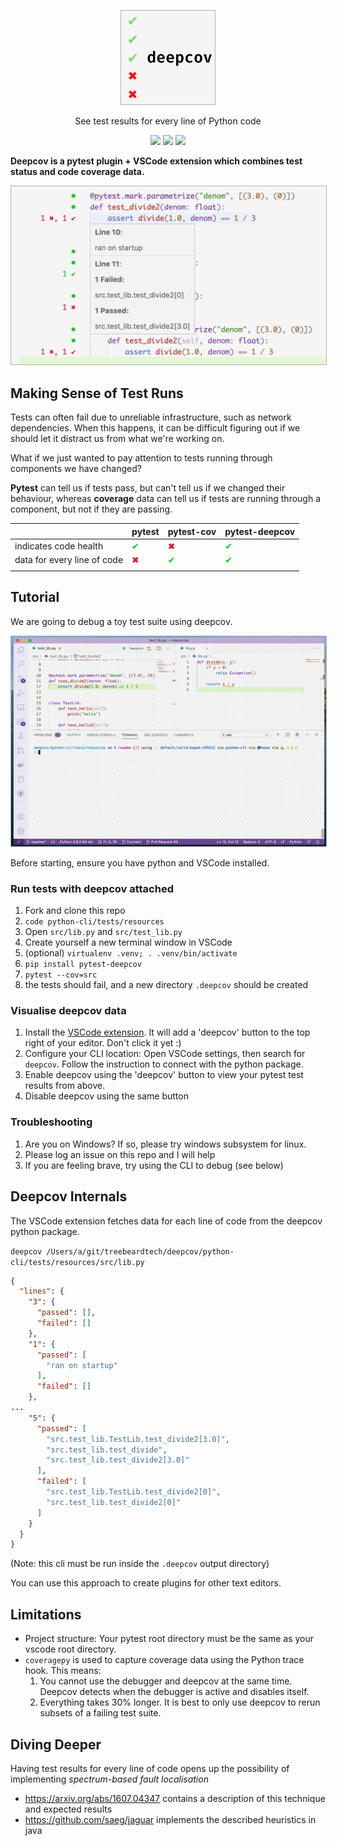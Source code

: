 <p align="center">
  <img width="150" src="docs/icon.png" style="border: 1px solid rgba(0,0,0,0.3)" />
</p>
<p align="center">See test results for every line of Python code

</p>
<p align="center">
  <a href="https://pypi.org/project/pytest-deepcov"><img src="https://img.shields.io/pypi/pyversions/pytest-deepcov?logo=python&logoColor=white" /></a>
  <a href="https://pypi.org/project/pytest-deepcov"><img src="https://img.shields.io/pypi/v/pytest-deepcov?logo=python&logoColor=white" /></a>
  <a href="https://twitter.com/treebeardtech"><img src="https://img.shields.io/static/v1?label=twitter&message=follow&color=blue&logo=twitter" /></a>
</p>

**Deepcov is a pytest plugin + VSCode extension which combines test status and code coverage data.**


<p align="center">
  <img width="550" src="docs/screen.png" style="border: 1px solid rgba(0,0,0,0.3)" />
</p>

## Making Sense of Test Runs

Tests can often fail due to unreliable infrastructure, such as network dependencies. When this happens, it can be difficult figuring out if we should let it distract us from what we're working on.

What if we just wanted to pay attention to tests running through components we have changed?

**Pytest** can tell us if tests pass, but can't tell us if we changed their behaviour, whereas **coverage** data can tell us if tests are running through a component, but not if they are passing.


|                             | pytest | pytest-cov | pytest-deepcov |
|-----------------------------|--------|------------|----------------|
| indicates code health       | <span style="color: #00CE1C">✔</span>      | <span style="color: #DF0E25">✖</span>          | <span style="color: #00CE1C">✔</span>              |
| data for every line of code | <span style="color: #DF0E25">✖</span>      | <span style="color: #00CE1C">✔</span>          | <span style="color: #00CE1C">✔</span>              |
|                             |        |            |                |

## Tutorial

We are going to debug a toy test suite using deepcov.

<p align="center">
  <img width="550" src="docs/demo.gif" style="border: 1px solid rgba(0,0,0,0.3)" />
</p>

Before starting, ensure you have python and VSCode installed.
### Run tests with deepcov attached
1. Fork and clone this repo
1. `code python-cli/tests/resources`
1. Open `src/lib.py` and `src/test_lib.py`
1. Create yourself a new terminal window in VSCode
1. (optional) `virtualenv .venv; . .venv/bin/activate`
1. `pip install pytest-deepcov`
1. `pytest --cov=src`
1. the tests should fail, and a new directory `.deepcov` should be created

### Visualise deepcov data
1. Install the [VSCode extension](https://marketplace.visualstudio.com/items?itemName=treebeardtech.deepcov). It will add a 'deepcov' button to the top right of your editor. Don't click it yet :)
1. Configure your CLI location: Open VSCode settings, then search for `deepcov`. Follow the instruction to connect with the python package.
1. Enable deepcov using the 'deepcov' button to view your pytest test results from above.
1. Disable deepcov using the same button

### Troubleshooting

1. Are you on Windows? If so, please try windows subsystem for linux.
1. Please log an issue on this repo and I will help
1. If you are feeling brave, try using the CLI to debug (see below)
## Deepcov Internals

The VSCode extension fetches data for each line of code from the deepcov python package.

`deepcov /Users/a/git/treebeardtech/deepcov/python-cli/tests/resources/src/lib.py`
```json
{
  "lines": {
    "3": {
      "passed": [],
      "failed": []
    },
    "1": {
      "passed": [
        "ran on startup"
      ],
      "failed": []
    },
...
    "5": {
      "passed": [
        "src.test_lib.TestLib.test_divide2[3.0]",
        "src.test_lib.test_divide",
        "src.test_lib.test_divide2[3.0]"
      ],
      "failed": [
        "src.test_lib.TestLib.test_divide2[0]",
        "src.test_lib.test_divide2[0]"
      ]
    }
  }
}
```

(Note: this cli must be run inside the `.deepcov` output directory)

You can use this approach to create plugins for other text editors.

## Limitations
* Project structure: Your pytest root directory must be the same as your vscode root directory.
* `coveragepy` is used to capture coverage data using the Python trace hook. This means:
  1. You cannot use the debugger and deepcov at the same time. Deepcov detects when the debugger is active and disables itself.
  1. Everything takes 30% longer. It is best to only use deepcov to rerun subsets of a failing test suite.
## Diving Deeper

Having test results for every line of code opens up the possibility of implementing *spectrum-based fault localisation*
- https://arxiv.org/abs/1607.04347 contains a description of this technique and expected results
- https://github.com/saeg/jaguar implements the described heuristics in java
